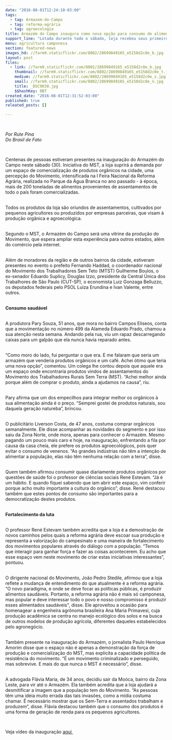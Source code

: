 ```yaml
---
date: "2016-08-01T12:24:10-03:00"
tags:
  - tag: Armazem-do-Campo
  - tag: reforma-agrária
  - tag: agroecologia
title: Armazém do Campo inaugura como nova opção para consumo de alimentação saudável em SP
support_line: "Lotada durante todo o sábado, loja recebeu seus primeiros clientes e apoiadores em busca dos produtos de assentamentos."
menu: agricultura camponesa
section: featured-news
images_hd: //farm9.staticflickr.com/8802/28699849165_e5158d2c0e_b.jpg
layout: post
files:
  - link: //farm9.staticflickr.com/8802/28699849165_e5158d2c0e_b.jpg
    thumbnail: //farm9.staticflickr.com/8802/28699849165_e5158d2c0e_t.jpg
    medium: //farm9.staticflickr.com/8802/28699849165_e5158d2c0e_z.jpg
    small: //farm9.staticflickr.com/8802/28699849165_e5158d2c0e_n.jpg
    title: _DSC9030.jpg
    $$hashKey: 0BT
created_date: "2016-08-01T12:31:52-03:00"
published: true
releated_posts: []

---
```

<p>&nbsp;</p>

<p><em>Por Rute Pina&nbsp;<br />
Do Brasil de Fato&nbsp;</em></p>

<p>&nbsp;</p>

<p>Centenas de pessoas estiveram presentes na inaugura&ccedil;&atilde;o do Armaz&eacute;m do Campo neste s&aacute;bado (30). Iniciativa do MST, a loja suprir&aacute; a demanda por um espa&ccedil;o de comercializa&ccedil;&atilde;o de produtos org&acirc;nicos na cidade, uma percep&ccedil;&atilde;o do Movimento, intensificada na I Feira Nacional da Reforma Agr&aacute;ria, realizada no Parque da &Aacute;gua Branca no ano passado - &agrave; &eacute;poca, mais de 200 toneladas de alimentos provenientes de assentamentos de todo o pa&iacute;s foram comercializadas.</p>

<p><br />
Todos os produtos da loja s&atilde;o oriundos de assentamentos, cultivados por pequenos agricultores ou produzidos por empresas parceiras, que visam &agrave; produ&ccedil;&atilde;o org&acirc;nica e agroecol&oacute;gica.</p>

<p><br />
Segundo o MST, o Armaz&eacute;m do Campo ser&aacute; uma vitrine da produ&ccedil;&atilde;o do Movimento, que espera ampliar esta experi&ecirc;ncia para outros estados, al&eacute;m do com&eacute;rcio pela internet.</p>

<p><br />
Al&eacute;m de moradores da regi&atilde;o e de outros bairros da cidade, estiveram presentes no evento o prefeito Fernando Haddad, o coordenador nacional do Movimento dos Trabalhadores Sem Teto (MTST) Guilherme Boulos, o ex-senador Eduardo Suplicy, Douglas Izzo, presidente da Central &Uacute;nica dos Trabalhores de S&atilde;o Paulo (CUT-SP), o economista Luiz Gonzaga Belluzzo, os deputados federais pelo PSOL Luiza Erundina e Ivan Valente, entre outros.</p>

<p><br />
<strong>Consumo saud&aacute;vel</strong></p>

<p><br />
A produtora Pary Souza, 51 anos, que mora no bairro Campos El&iacute;seos, conta que a movimenta&ccedil;&atilde;o no n&uacute;mero 499 da Alameda Eduardo Prado, chamou a sua aten&ccedil;&atilde;o nesta semana. Andando pela rua, viu um rapaz descarregando caixas para um galp&atilde;o que ela nunca havia reparado antes.</p>

<p><br />
&ldquo;Como moro do lado, fui perguntar o que era. E me falaram que seria um armaz&eacute;m que venderia produtos org&acirc;nicos e um caf&eacute;. Achei &oacute;timo que teria uma nova op&ccedil;&atilde;o&rdquo;, comentou. Um colega lhe contou depois que aquele era um espa&ccedil;o onde encontraria produtos vindos de assentamentos do Movimento dos Trabalhadores Rurais Sem Terra (MST). &ldquo;Achei melhor ainda porque al&eacute;m de comprar o produto, ainda a ajudamos na causa&rdquo;, riu.</p>

<p><br />
Pary afirma que um dos empecilhos para integrar melhor os org&acirc;nicos &agrave; sua alimenta&ccedil;&atilde;o ainda &eacute; o pre&ccedil;o. &ldquo;Semprei gostei de produtos naturais, sou daquela gera&ccedil;&atilde;o natureba&rdquo;, brincou.</p>

<p><br />
O publicit&aacute;rio Liverson Costa, de 47 anos, costuma comprar org&acirc;nicos semanalmente. Ele disse acompanhar as novidades do segmento e por isso saiu da Zona Norte, onde mora, apenas para conhecer o Armaz&eacute;m. Mesmo pagando um pouco mais caro e hoje, na inaugura&ccedil;&atilde;o, enfrentando a fila por causa da casa cheia, ele prefere os produtos agroecol&oacute;gicos, pois quer evitar o consumo de venenos. &ldquo;As grandes ind&uacute;strias n&atilde;o t&ecirc;m a inten&ccedil;&atilde;o de alimentar a popula&ccedil;&atilde;o, elas n&atilde;o t&ecirc;m nenhuma rela&ccedil;&atilde;o com a terra&rdquo;, disse.</p>

<p><br />
Quem tamb&eacute;m afirmou consumir quase diariamente produtos org&acirc;nicos por quest&otilde;es de sa&uacute;de foi o professor de ci&ecirc;ncias sociais Ren&eacute; Estevam. &ldquo;J&aacute; &eacute; um h&aacute;bito. E quando fiquei sabendo que iam abrir este espa&ccedil;o, vim conferir porque acho muito importante a cultura do org&acirc;nico&rdquo;, disse. Ren&eacute; destacou tamb&eacute;m que estes pontos de consumo s&atilde;o importantes para a democratiza&ccedil;&atilde;o destes produtos.</p>

<p><br />
<strong>Fortalecimento da luta</strong></p>

<p><br />
O professor Ren&eacute; Estevam tamb&eacute;m acredita que a loja &eacute; a demostra&ccedil;&atilde;o de novos caminhos pelos quais a reforma agr&aacute;ria deve escoar sua produ&ccedil;&atilde;o e representa a valoriza&ccedil;&atilde;o do campesinato e uma maneira de fortalecimento dos movimentos populares atrav&eacute;s do di&aacute;logo com a popula&ccedil;&atilde;o. &ldquo;Temos que interagir para ganhar for&ccedil;a e fazer as coisas acontecerem. Eu acho que esse espa&ccedil;o vem neste movimento de criar estas iniciativas interessantes&rdquo;, pontuou.</p>

<p><br />
O dirigente nacional do Movimento, Jo&atilde;o Pedro Stedile, afirmou que a loja reflete a mudan&ccedil;a de entendimento do que atualmente &eacute; a reforma agr&aacute;ria. &ldquo;O novo paradigma, e onde se deve focar as pol&iacute;ticas p&uacute;blicas, &eacute; produzir alimentos saud&aacute;veis. Portanto, a reforma agr&aacute;ria n&atilde;o &eacute; mais s&oacute; camponesa, mas popular e deve interessar todo o povo e nosso compromisso &eacute; produzir esses alimentados saud&aacute;veis&quot;, disse. Ele aproveitou a ocasi&atilde;o para homenagear a engenheira agr&ocirc;noma brasileira Ana Maria Primavesi, cuja produ&ccedil;&atilde;o acad&ecirc;mica se centra no manejo ecol&oacute;gico dos solos e na busca de outros modelos de produ&ccedil;&atilde;o agr&iacute;cola, diferentes daqueles estabelecidos pelo agroneg&oacute;cio.</p>

<p><br />
Tamb&eacute;m presente na inaugura&ccedil;&atilde;o do Armaz&eacute;m, o jornalista Paulo Henrique Amorim disse que o espa&ccedil;o n&atilde;o &eacute; apenas a demonstra&ccedil;&atilde;o da for&ccedil;a de produ&ccedil;&atilde;o e comercializa&ccedil;&atilde;o do MST, mas explicita a capacidade pol&iacute;tica de resist&ecirc;ncia do movimento. &ldquo;&Eacute; um movimento criminalizado e perseguido, mas sobrevive. E mais do que nunca o MST &eacute; necess&aacute;rio&rdquo;, disse.</p>

<p><br />
A advogada Fl&aacute;via Maria, de 34 anos, decidiu sair da Mo&oacute;ca, bairro da Zona Leste, para vir at&eacute; o Armaz&eacute;m. Ela tamb&eacute;m acredita que a loja ajudar&aacute; a desmitificar a imagem que a popula&ccedil;&atilde;o tem do Movimento. &ldquo;As pessoas t&ecirc;m uma ideia muito errada das tais invas&otilde;es, como a m&iacute;dia costuma chamar. &Eacute; necess&aacute;rio mostrar que os Sem-Terra e assentados trabalham e produzem&rdquo;, disse. Fl&aacute;via destacou tamb&eacute;m que o consumo dos produtos &eacute; uma forma de gera&ccedil;&atilde;o de renda para os pequenos agricultores.</p>

<p>&nbsp;</p>

<p>Veja v&iacute;deo da inaugura&ccedil;&atilde;o <a href="https://www.youtube.com/watch?v=MRaDTHm1iEg">aqui&nbsp;</a></p>
